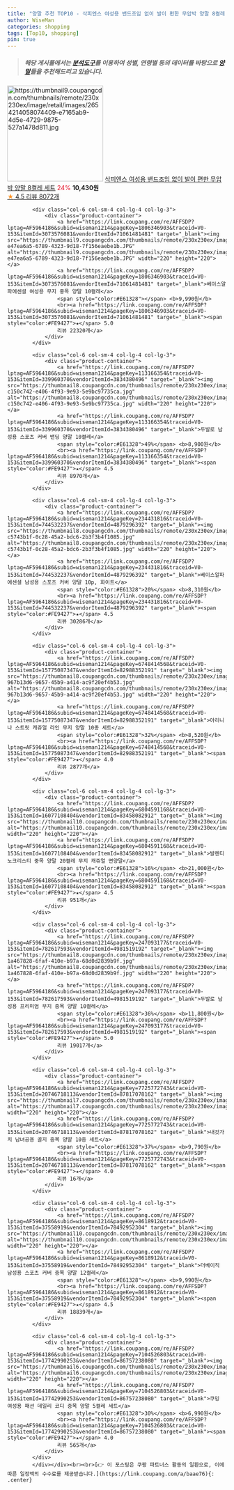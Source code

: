 ```yaml
---
title: "양말 추천 TOP10 - 삭피엔스 여성용 밴드조임 없이 발이 편한 무압박 양말 8켤레 세트"
author: WiseMan
categories: shopping
tags: [Top10, shopping]
pin: true
---
```


> ##### 해당 게시물에서는 [**분석도구**](https://itemscout.io/)를 이용하여 **성별**, **연령별** 등의 데이터를 바탕으로 [**양말**](https://link.coupang.com/a/baae76)들을 추천해드리고 있습니다.
<div class="container"><div class="row">
            <div class="col-6 col-sm-4 col-lg-4 col-lg-3">
                <div class="product-container">
                    <a href="https://link.coupang.com/re/AFFSDP?lptag=AF5964186&subid=wiseman1214&pageKey=6333431537&traceid=V0-153&itemId=13253790540&vendorItemId=80511600812" target="_blank"><img src="https://thumbnail9.coupangcdn.com/thumbnails/remote/230x230ex/image/retail/images/2654214058074409-e7165ab9-4d5e-4729-9875-527a1478d811.jpg" alt="https://thumbnail9.coupangcdn.com/thumbnails/remote/230x230ex/image/retail/images/2654214058074409-e7165ab9-4d5e-4729-9875-527a1478d811.jpg" width="220" height="220"></a>
                    <a href="https://link.coupang.com/re/AFFSDP?lptag=AF5964186&subid=wiseman1214&pageKey=6333431537&traceid=V0-153&itemId=13253790540&vendorItemId=80511600812" target="_blank">삭피엔스 여성용 밴드조임 없이 발이 편한 무압박 양말 8켤레 세트</a>
                    <span style="color:#E61328">24%</span> <b>10,430원</b>
                    <br><a href="https://link.coupang.com/re/AFFSDP?lptag=AF5964186&subid=wiseman1214&pageKey=6333431537&traceid=V0-153&itemId=13253790540&vendorItemId=80511600812" target="_blank"><span style="color:#FE9427">★</span> 4.5
                    리뷰 8072개</a>
                </div>
            </div>
            
            <div class="col-6 col-sm-4 col-lg-4 col-lg-3">
                <div class="product-container">
                    <a href="https://link.coupang.com/re/AFFSDP?lptag=AF5964186&subid=wiseman1214&pageKey=1806346903&traceid=V0-153&itemId=3073576081&vendorItemId=71061481481" target="_blank"><img src="https://thumbnail9.coupangcdn.com/thumbnails/remote/230x230ex/image/retail/images/1210191000741428-e47ea6a5-6789-4323-9d18-7f156eaebe1b.JPG" alt="https://thumbnail9.coupangcdn.com/thumbnails/remote/230x230ex/image/retail/images/1210191000741428-e47ea6a5-6789-4323-9d18-7f156eaebe1b.JPG" width="220" height="220"></a>
                    <a href="https://link.coupang.com/re/AFFSDP?lptag=AF5964186&subid=wiseman1214&pageKey=1806346903&traceid=V0-153&itemId=3073576081&vendorItemId=71061481481" target="_blank">베이스알파에센셜 여성용 무지 중목 양말 10켤레</a>
                    <span style="color:#E61328"></span> <b>9,990원</b>
                    <br><a href="https://link.coupang.com/re/AFFSDP?lptag=AF5964186&subid=wiseman1214&pageKey=1806346903&traceid=V0-153&itemId=3073576081&vendorItemId=71061481481" target="_blank"><span style="color:#FE9427">★</span> 5.0
                    리뷰 22320개</a>
                </div>
            </div>
            
            <div class="col-6 col-sm-4 col-lg-4 col-lg-3">
                <div class="product-container">
                    <a href="https://link.coupang.com/re/AFFSDP?lptag=AF5964186&subid=wiseman1214&pageKey=113166354&traceid=V0-153&itemId=339960370&vendorItemId=3834380496" target="_blank"><img src="https://thumbnail8.coupangcdn.com/thumbnails/remote/230x230ex/image/retail/images/1757067898399982-c150c742-e406-4f93-9e93-5e9bc97735ca.jpg" alt="https://thumbnail8.coupangcdn.com/thumbnails/remote/230x230ex/image/retail/images/1757067898399982-c150c742-e406-4f93-9e93-5e9bc97735ca.jpg" width="220" height="220"></a>
                    <a href="https://link.coupang.com/re/AFFSDP?lptag=AF5964186&subid=wiseman1214&pageKey=113166354&traceid=V0-153&itemId=339960370&vendorItemId=3834380496" target="_blank">두발로 남성용 스포츠 커버 밴딩 양말 10켤레</a>
                    <span style="color:#E61328">49%</span> <b>8,900원</b>
                    <br><a href="https://link.coupang.com/re/AFFSDP?lptag=AF5964186&subid=wiseman1214&pageKey=113166354&traceid=V0-153&itemId=339960370&vendorItemId=3834380496" target="_blank"><span style="color:#FE9427">★</span> 4.5
                    리뷰 8970개</a>
                </div>
            </div>
            
            <div class="col-6 col-sm-4 col-lg-4 col-lg-3">
                <div class="product-container">
                    <a href="https://link.coupang.com/re/AFFSDP?lptag=AF5964186&subid=wiseman1214&pageKey=234431816&traceid=V0-153&itemId=744532237&vendorItemId=4879296392" target="_blank"><img src="https://thumbnail8.coupangcdn.com/thumbnails/remote/230x230ex/image/retail/images/5828637879199-c5743b1f-0c28-45a2-bdc6-2b3f3b4f1085.jpg" alt="https://thumbnail8.coupangcdn.com/thumbnails/remote/230x230ex/image/retail/images/5828637879199-c5743b1f-0c28-45a2-bdc6-2b3f3b4f1085.jpg" width="220" height="220"></a>
                    <a href="https://link.coupang.com/re/AFFSDP?lptag=AF5964186&subid=wiseman1214&pageKey=234431816&traceid=V0-153&itemId=744532237&vendorItemId=4879296392" target="_blank">베이스알파에센셜 남성용 스포츠 커버 양말 10p, 화이트</a>
                    <span style="color:#E61328">20%</span> <b>8,310원</b>
                    <br><a href="https://link.coupang.com/re/AFFSDP?lptag=AF5964186&subid=wiseman1214&pageKey=234431816&traceid=V0-153&itemId=744532237&vendorItemId=4879296392" target="_blank"><span style="color:#FE9427">★</span> 4.5
                    리뷰 30286개</a>
                </div>
            </div>
            
            <div class="col-6 col-sm-4 col-lg-4 col-lg-3">
                <div class="product-container">
                    <a href="https://link.coupang.com/re/AFFSDP?lptag=AF5964186&subid=wiseman1214&pageKey=6748414568&traceid=V0-153&itemId=15775087347&vendorItemId=82988352191" target="_blank"><img src="https://thumbnail8.coupangcdn.com/thumbnails/remote/230x230ex/image/retail/images/7824040580820576-967b13d6-9657-45b9-a414-ac9f20ef4b53.jpg" alt="https://thumbnail8.coupangcdn.com/thumbnails/remote/230x230ex/image/retail/images/7824040580820576-967b13d6-9657-45b9-a414-ac9f20ef4b53.jpg" width="220" height="220"></a>
                    <a href="https://link.coupang.com/re/AFFSDP?lptag=AF5964186&subid=wiseman1214&pageKey=6748414568&traceid=V0-153&itemId=15775087347&vendorItemId=82988352191" target="_blank">아리니나 스트릿 캐쥬얼 라인 무지 양말 10종 세트</a>
                    <span style="color:#E61328">32%</span> <b>8,520원</b>
                    <br><a href="https://link.coupang.com/re/AFFSDP?lptag=AF5964186&subid=wiseman1214&pageKey=6748414568&traceid=V0-153&itemId=15775087347&vendorItemId=82988352191" target="_blank"><span style="color:#FE9427">★</span> 4.0
                    리뷰 2877개</a>
                </div>
            </div>
            
            <div class="col-6 col-sm-4 col-lg-4 col-lg-3">
                <div class="product-container">
                    <a href="https://link.coupang.com/re/AFFSDP?lptag=AF5964186&subid=wiseman1214&pageKey=6804591168&traceid=V0-153&itemId=16077108404&vendorItemId=83458082912" target="_blank"><img src="https://thumbnail10.coupangcdn.com/thumbnails/remote/230x230ex/image/vendor_inventory/a334/c53340ec7871b7c461699da2a8bba0925c55fcf1a6f7db4a4bcf17d02e7d.jpg" alt="https://thumbnail10.coupangcdn.com/thumbnails/remote/230x230ex/image/vendor_inventory/a334/c53340ec7871b7c461699da2a8bba0925c55fcf1a6f7db4a4bcf17d02e7d.jpg" width="220" height="220"></a>
                    <a href="https://link.coupang.com/re/AFFSDP?lptag=AF5964186&subid=wiseman1214&pageKey=6804591168&traceid=V0-153&itemId=16077108404&vendorItemId=83458082912" target="_blank">발렌티노크리스티 중목 양말 20켤레 무지 캐쥬얼 면양말</a>
                    <span style="color:#E61328">16%</span> <b>21,000원</b>
                    <br><a href="https://link.coupang.com/re/AFFSDP?lptag=AF5964186&subid=wiseman1214&pageKey=6804591168&traceid=V0-153&itemId=16077108404&vendorItemId=83458082912" target="_blank"><span style="color:#FE9427">★</span> 4.5
                    리뷰 951개</a>
                </div>
            </div>
            
            <div class="col-6 col-sm-4 col-lg-4 col-lg-3">
                <div class="product-container">
                    <a href="https://link.coupang.com/re/AFFSDP?lptag=AF5964186&subid=wiseman1214&pageKey=247093177&traceid=V0-153&itemId=782617593&vendorItemId=4981519192" target="_blank"><img src="https://thumbnail8.coupangcdn.com/thumbnails/remote/230x230ex/image/retail/images/3646639073713897-1a467828-6faf-410e-b97a-68d0d2839b9f.jpg" alt="https://thumbnail8.coupangcdn.com/thumbnails/remote/230x230ex/image/retail/images/3646639073713897-1a467828-6faf-410e-b97a-68d0d2839b9f.jpg" width="220" height="220"></a>
                    <a href="https://link.coupang.com/re/AFFSDP?lptag=AF5964186&subid=wiseman1214&pageKey=247093177&traceid=V0-153&itemId=782617593&vendorItemId=4981519192" target="_blank">두발로 남성용 프리미엄 무지 중목 양말 10켤레</a>
                    <span style="color:#E61328">36%</span> <b>11,800원</b>
                    <br><a href="https://link.coupang.com/re/AFFSDP?lptag=AF5964186&subid=wiseman1214&pageKey=247093177&traceid=V0-153&itemId=782617593&vendorItemId=4981519192" target="_blank"><span style="color:#FE9427">★</span> 5.0
                    리뷰 19017개</a>
                </div>
            </div>
            
            <div class="col-6 col-sm-4 col-lg-4 col-lg-3">
                <div class="product-container">
                    <a href="https://link.coupang.com/re/AFFSDP?lptag=AF5964186&subid=wiseman1214&pageKey=7725772743&traceid=V0-153&itemId=20746718113&vendorItemId=87817078162" target="_blank"><img src="https://thumbnail7.coupangcdn.com/thumbnails/remote/230x230ex/image/vendor_inventory/e148/0e3b90f48caab216f7d10304a179256dde48e0427317fe30ed056d885c22.png" alt="https://thumbnail7.coupangcdn.com/thumbnails/remote/230x230ex/image/vendor_inventory/e148/0e3b90f48caab216f7d10304a179256dde48e0427317fe30ed056d885c22.png" width="220" height="220"></a>
                    <a href="https://link.coupang.com/re/AFFSDP?lptag=AF5964186&subid=wiseman1214&pageKey=7725772743&traceid=V0-153&itemId=20746718113&vendorItemId=87817078162" target="_blank">내것가치 남녀공용 골지 중목 양말 10종 세트</a>
                    <span style="color:#E61328">37%</span> <b>9,790원</b>
                    <br><a href="https://link.coupang.com/re/AFFSDP?lptag=AF5964186&subid=wiseman1214&pageKey=7725772743&traceid=V0-153&itemId=20746718113&vendorItemId=87817078162" target="_blank"><span style="color:#FE9427">★</span> 4.0
                    리뷰 16개</a>
                </div>
            </div>
            
            <div class="col-6 col-sm-4 col-lg-4 col-lg-3">
                <div class="product-container">
                    <a href="https://link.coupang.com/re/AFFSDP?lptag=AF5964186&subid=wiseman1214&pageKey=8618912&traceid=V0-153&itemId=37558919&vendorItemId=78492952304" target="_blank"><img src="https://thumbnail10.coupangcdn.com/thumbnails/remote/230x230ex/image/vendor_inventory/38d7/1041a2d4d8f9a3c69b7d68b37f897b99f429ab901f64d2e74006a138a4ca.jpg" alt="https://thumbnail10.coupangcdn.com/thumbnails/remote/230x230ex/image/vendor_inventory/38d7/1041a2d4d8f9a3c69b7d68b37f897b99f429ab901f64d2e74006a138a4ca.jpg" width="220" height="220"></a>
                    <a href="https://link.coupang.com/re/AFFSDP?lptag=AF5964186&subid=wiseman1214&pageKey=8618912&traceid=V0-153&itemId=37558919&vendorItemId=78492952304" target="_blank">더베이직 남성용 스포츠 커버 중목 양말 12켤레</a>
                    <span style="color:#E61328"></span> <b>9,990원</b>
                    <br><a href="https://link.coupang.com/re/AFFSDP?lptag=AF5964186&subid=wiseman1214&pageKey=8618912&traceid=V0-153&itemId=37558919&vendorItemId=78492952304" target="_blank"><span style="color:#FE9427">★</span> 4.5
                    리뷰 18839개</a>
                </div>
            </div>
            
            <div class="col-6 col-sm-4 col-lg-4 col-lg-3">
                <div class="product-container">
                    <a href="https://link.coupang.com/re/AFFSDP?lptag=AF5964186&subid=wiseman1214&pageKey=7104526803&traceid=V0-153&itemId=17742990253&vendorItemId=86757238080" target="_blank"><img src="https://thumbnail6.coupangcdn.com/thumbnails/remote/230x230ex/image/vendor_inventory/70f6/b8ca6b162c149231c472e93dbd1b5a9d02621bae4266f9586d4b7bd68aa3.jpg" alt="https://thumbnail6.coupangcdn.com/thumbnails/remote/230x230ex/image/vendor_inventory/70f6/b8ca6b162c149231c472e93dbd1b5a9d02621bae4266f9586d4b7bd68aa3.jpg" width="220" height="220"></a>
                    <a href="https://link.coupang.com/re/AFFSDP?lptag=AF5964186&subid=wiseman1214&pageKey=7104526803&traceid=V0-153&itemId=17742990253&vendorItemId=86757238080" target="_blank">쿠밍 여성용 패션 데일리 코디 중목 양말 5켤레 세트</a>
                    <span style="color:#E61328">30%</span> <b>6,990원</b>
                    <br><a href="https://link.coupang.com/re/AFFSDP?lptag=AF5964186&subid=wiseman1214&pageKey=7104526803&traceid=V0-153&itemId=17742990253&vendorItemId=86757238080" target="_blank"><span style="color:#FE9427">★</span> 4.0
                    리뷰 565개</a>
                </div>
            </div>
            </div></div><br><br>[👉 이 포스팅은 쿠팡 파트너스 활동의 일환으로, 이에 따른 일정액의 수수료를 제공받습니다.](https://link.coupang.com/a/baae76){: .center}